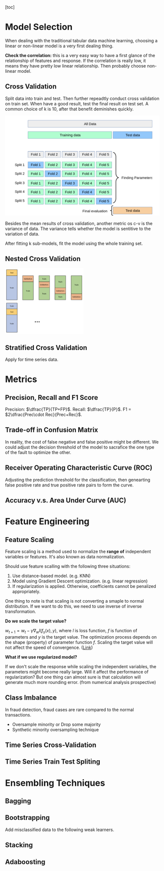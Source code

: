 [toc]

# Model Selection

When dealing with the traditional tabular data machine learning, choosing a linear or non-linear model is a very first dealing thing. 

**Check the correlation:** this is a very easy way to have a first glance of the relationship of features and response. If the correlation is really low, it means they have pretty low linear relationship. Then probably choose non-linear model.



## Cross Validation

Split data into train and test. Then further repeadtly conduct cross validation on train set. When have a good result,  test the final result on test set. A common choice of k is 10, after that benefit deminishes quickly.



<img src="Figures/cv.png" alt="image-20230227112545288" style="zoom:50%;" />

Besides the mean results of cross validation, another metric os c-v is the variance of data. The variance tells whether the model is sentitive to the variation of data.

After fitting k sub-models, fit the model using the whole training set.

## Nested Cross Validation

<img src="../Figures/nested-cv.png" alt="image-20230227113335440" style="zoom:25%;" />

## Stratified Cross Validation

Apply for time series data.



# Metrics

## Precision, Recall and F1 Score

Precision: $\dfrac{TP}{TP+FP}$. Recall: $\dfrac{TP}{P}$. F1 = $2\dfrac{Prec\cdot Rec}{Prec+Rec}$. 



## Trade-off in Confusion Matrix

In reality, the cost of false negative and false positive might be different. We could adjust the decision threshold of the model to sacrafice the one type of the fault to optimize the other.



## Receiver Operating Characteristic Curve (ROC)

Adjusting the prediction threshold for the classification, then genearting false positive rate and true positive rate pairs to form the curve.

## Accuracy v.s. Area Under Curve (AUC)



# Feature Engineering

## Feature Scaling

Feature scaling is a method used to normalize the **range of** independent variables or features. It's also known as data normalization.

Should use feature scalling with the following three situations:

1. Use distance-based model. (e.g. KNN)
2. Model using Gradient Descent optimization. (e.g. linear regression)
3. If regularization is applied. Otherwise, coefficients cannot be penalized appropriately.

One thing to note is that scaling is not converting a smaple to normal distribution. If we want to do this, we need to use inverse of inverse transformation.

**Do we scale the target value?**

$w_{t+1} = w_t - \gamma \nabla_w l(f_s(x), y)$, where $l$ is loss function, $f$ is function of parameters and $y$ is the target value. The optimization process depends on the shape (property) of parameter function $f$. Scaling the target value will not affect the speed of convergence. ([Link](https://stats.stackexchange.com/questions/111467/is-it-necessary-to-scale-the-target-value-in-addition-to-scaling-features-for-re))

**What if we use regularized model?**

If we don't scale the response while scaling the independent variables, the parameters might become really large. Will it affect the performance of regularization? But one thing can almost sure is that calculation will generate much more rounding error. (from numerical analysis prospective)

## Class Imbalance

In fraud detection, fraud cases are rare compared to the normal transactions.

- Oversample minority or Drop some majority
- Synthetic minority oversampling technique





## Time Series Cross-Validation

## Time Series Train Test Spliting



# Ensembling Techniques

## Bagging

## Bootstrapping

Add misclassified data to the following weak learners.

## Stacking

## Adaboosting
